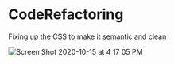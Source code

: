 # CodeRefactoring

Fixing up the CSS to make it semantic and clean

![Screen Shot 2020-10-15 at 4 17 05 PM](https://user-images.githubusercontent.com/67922824/96195552-e8cc0200-0f01-11eb-9c30-a8be6ffc36ff.png)
